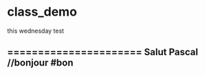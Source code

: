 # class_demo
this wednesday test

======================
Salut Pascal
//bonjour
#bon
 --------------------------
